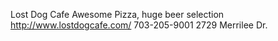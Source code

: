 Lost Dog Cafe
Awesome Pizza, huge beer selection
http://www.lostdogcafe.com/ 703-205-9001
2729 Merrilee Dr.
